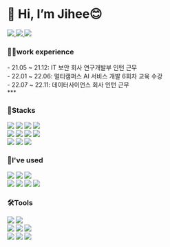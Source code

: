 <div>
<h1>👋 Hi, I’m Jihee😊</h1>
</div>
<div>
  <a href="https://queenddubi.tistory.com" target="_blank">
    <img src="https://img.shields.io/badge/tistory-000000?style=for-the-badge&logo=tistory&logoColor=white">
  </a>
   <a href="https://www.youtube.com/channel/UCUknS35Xk2tlBNJApkWPcJA" target="_blank">
    <img src="https://img.shields.io/badge/youtube-FF0000?style=for-the-badge&logo=youtube&logoColor=white">
  </a>
  <a href="https://www.instagram.com/ez_hiii" target="_blank">
    <img src="https://img.shields.io/badge/instagram-E4405F?style=for-the-badge&logo=instagram&logoColor=white">
  </a>
</div>
<div>
<h3>👩‍💻work experience</h3>
- 21.05 ~ 21.12: IT 보안 회사 연구개발부 인턴 근무<br>
- 22.01 ~ 22.06: 멀티캠퍼스 AI 서비스 개발 6회차 교육 수강<br>
- 22.07 ~ 22.11: 데이터사이언스 회사 인턴 근무<br>
</div>
***
<div>
<h3>💪Stacks</h3>
<img src="https://img.shields.io/badge/html5-E34F26?style=for-the-badge&logo=html5&logoColor=white">
<img src="https://img.shields.io/badge/css-1572B6?style=for-the-badge&logo=css3&logoColor=white">
<img src="https://img.shields.io/badge/javascript-F7DF1E?style=for-the-badge&logo=javascript&logoColor=black">
<img src="https://img.shields.io/badge/jquery-0769AD?style=for-the-badge&logo=jquery&logoColor=white"><br>
<img src="https://img.shields.io/badge/react-61DAFB?style=for-the-badge&logo=react&logoColor=black">
<img src="https://img.shields.io/badge/node.js-339933?style=for-the-badge&logo=Node.js&logoColor=white">
<img src="https://img.shields.io/badge/bootstrap-7952B3?style=for-the-badge&logo=bootstrap&logoColor=white">
<img src="https://img.shields.io/badge/fontawesome-339AF0?style=for-the-badge&logo=fontawesome&logoColor=white"><br>
<img src="https://img.shields.io/badge/python-3776AB?style=for-the-badge&logo=python&logoColor=white">
<img src="https://img.shields.io/badge/django-092E20?style=for-the-badge&logo=django&logoColor=white">
<img src="https://img.shields.io/badge/git-F05032?style=for-the-badge&logo=git&logoColor=white">
</div>

<div>
<h3>🌱I've used</h3>
<img src="https://img.shields.io/badge/apache-D22128?style=for-the-badge&logo=apache&logoColor=white">
<img src="https://img.shields.io/badge/php-777BB4?style=for-the-badge&logo=php&logoColor=white">
<img src="https://img.shields.io/badge/mysql-4479A1?style=for-the-badge&logo=mysql&logoColor=white"><br>
<img src="https://img.shields.io/badge/linux-FCC624?style=for-the-badge&logo=linux&logoColor=black">
<img src="https://img.shields.io/badge/sqlite-003B57?style=for-the-badge&logo=sqlite&logoColor=white">
<img src="https://img.shields.io/badge/mongoDB-47A248?style=for-the-badge&logo=MongoDB&logoColor=white">
<img src="https://img.shields.io/badge/slcak-4A154B?style=for-the-badge&logo=slack&logoColor=white">
</div>

<div>
<h3>🛠️Tools</h3>
<img src="https://img.shields.io/badge/github-181717?style=for-the-badge&logo=github&logoColor=white">
<img src="https://img.shields.io/badge/notion-000000?style=for-the-badge&logo=notion&logoColor=white"><br>
<img src="https://img.shields.io/badge/visual studio code-007ACC?style=for-the-badge&logo=visualstudiocode&logoColor=white">
<img src="https://img.shields.io/badge/pycharm-000000?style=for-the-badge&logo=pycharm&logoColor=white">
<img src="https://img.shields.io/badge/atom-66595C?style=for-the-badge&logo=atom&logoColor=white"><br>
<img src="https://img.shields.io/badge/figma-F24E1E?style=for-the-badge&logo=figma&logoColor=white">
<img src="https://img.shields.io/badge/photoshop-31A8FF?style=for-the-badge&logo=AdobePhotoshop&logoColor=white">
<img src="https://img.shields.io/badge/premiere-9999FF?style=for-the-badge&logo=AdobePremierePro&logoColor=white">
</div>
